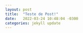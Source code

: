 ```yaml
---
layout: post
title:  "Teste de Post!"
date:   2022-03-24 10:48:04 -0300
categories: jekyll update
---
```



